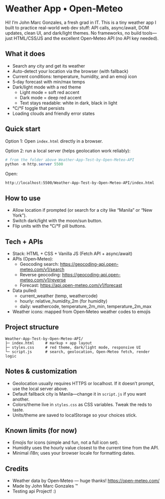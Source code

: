 # Weather App • Open‑Meteo

Hi! I’m John Marc Gonzales, a fresh grad in IT. This is a tiny weather app I built to practice real-world web dev stuff: API calls, async/await, DOM updates, clean UI, and dark/light themes. No frameworks, no build tools—just HTML/CSS/JS and the excellent Open‑Meteo API (no API key needed).

## What it does
- Search any city and get its weather
- Auto-detect your location via the browser (with fallback)
- Current conditions: temperature, humidity, and an emoji icon
- 5‑day forecast with min/max temps
- Dark/light mode with a red theme
  - Light mode = soft red accent
  - Dark mode = deep red accent
  - Text stays readable: white in dark, black in light
- °C/°F toggle that persists
- Loading clouds and friendly error states

## Quick start
Option 1: Open `index.html` directly in a browser.

Option 2: run a local server (helps geolocation work reliably):

```powershell
# from the folder above Weather-App-Test-by-Open-Meteo-API
python -m http.server 5500
```
Open:
```
http://localhost:5500/Weather-App-Test-by-Open-Meteo-API/index.html
```

## How to use
- Allow location if prompted (or search for a city like “Manila” or “New York”).
- Switch dark/light with the moon/sun button.
- Flip units with the °C/°F pill buttons.

## Tech + APIs
- Stack: HTML + CSS + Vanilla JS (Fetch API + async/await)
- APIs (Open‑Meteo):
  - Geocoding search: https://geocoding-api.open-meteo.com/v1/search
  - Reverse geocoding: https://geocoding-api.open-meteo.com/v1/reverse
  - Forecast: https://api.open-meteo.com/v1/forecast
- Data pulled:
  - current_weather (temp, weathercode)
  - hourly: relative_humidity_2m (for humidity)
  - daily: weathercode, temperature_2m_min, temperature_2m_max
- Weather icons: mapped from Open‑Meteo weather codes to emojis

## Project structure
```
Weather-App-Test-by-Open-Meteo-API/
├─ index.html     # markup + app layout
├─ styles.css     # red theme, dark/light mode, responsive UI
└─ script.js      # search, geolocation, Open‑Meteo fetch, render logic
```

## Notes & customization
- Geolocation usually requires HTTPS or localhost. If it doesn’t prompt, use the local server above.
- Default fallback city is Manila—change it in `script.js` if you want another.
- Colors/theme live in `styles.css` as CSS variables. Tweak the reds to taste.
- Units/theme are saved to localStorage so your choices stick.

## Known limits (for now)
- Emojis for icons (simple and fun, not a full icon set).
- Humidity uses the hourly value closest to the current time from the API.
- Minimal i18n; uses your browser locale for formatting dates.

## Credits
- Weather data by Open‑Meteo — huge thanks! https://open-meteo.com/
- Made by John Marc Gonzales ™
- Testing api Project! :)
